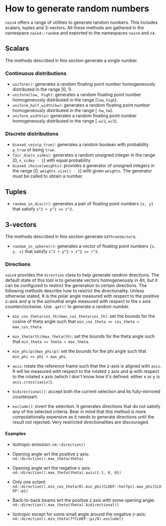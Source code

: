 # How to generate random numbers

`nain4` offers a range of utilities to generate random numbers. This
includes scalars, tuples and 3-vectors. All these methods are
gathered in the namespace `nain4::random` and exported to
the namespaces `nain4` and `n4`.


## Scalars

The methods described in this section generate a single number.

### Continuous distributions

- `uniform()`: generates a random floating point number homogeneously
  distributed in the range [0, 1).
- `uniform(low, high)`: generates a random floating point number
  homogeneously distributed in the range [`low`, `high`).
- `uniform_half_width(hw)`: generates a random floating point number
  homogeneously distributed in the range [`-hw`, `hw`).
- `uniform_width(w)`: generates a random floating point number
  homogeneously distributed in the range [`-w/2`, `w/2`).

### Discrete distributions

- `biased_coin(p_true)`: generates a random boolean with probability
  `p_true` of being `true`.
- `fair_die(n_sides)`: generates a random unsigned integer in the
  range [0, `n_sides - 1`] with equal probability.
- `biased_choice(weights)`: provides a generator of unsigned integers
  in the range [0, `weights.size() - 1`] with given `weights`. The
  generator must be called to obtain a number.


## Tuples

- `random_in_disc(r)`: generates a pair of floating point numbers `{x, y}` that satisfy `x^2 + y^2 <= r^2`.

## 3-vectors

The methods described in this section generate `G4ThreeVector`s.

- `random_in_sphere(r)`: generates a vector of floating point numbers `{x, y, z}` that satisfy `x^2 + y^2 + z^2 <= r^2`.

### Directions

`nain4` provides the `direction` class to help generate random
directions. The default state of this tool is to generate vectors
homogeneously in 4π, but it can be configured to restrict the
generation to certain directions. The following methods describe how
to restrict the directionality. Unless otherwise stated, θ is the
polar angle measured with respect to the positive z-axis and φ is the
azimuthal angle measured with respect to the x axis
counterclockwise. Use `.get()` to generate a random number.

- `min_cos_theta(cos_th)`/`max_cos_theta(cos_th)`: set the
  bounds for the cosine of theta angle such that `min_cos_theta <=
  cos_theta < max_cos_theta`.

- `min_theta(th)`/`max_theta(th)`: set the bounds for the theta angle such
  that `min_theta <= theta < max_theta`.

- `min_phi(p)`/`max_phi(p)`: set the bounds for the phi angle such that
  `min_phi <= phi < max_phi`.

- `axis`: rotate the reference frame such that the z-axis is aligned
  with `axis`. θ will be measured with respect to the rotated z axis
  and φ with respect to the rotated x axis (which I don't know how
  it's defined. either x or y is `axis.cross(zaxis)`).

- `bidirectional()`: accept both the current selection and its
  fully-mirrored counterpart.

- `exclude()`: invert the selection. It generates directions that do
  not satisfy any of the selected criteria. Bear in mind that this
  method is more computationally expensive as it needs to generate
  directions until the result not rejected. Very restricted
  directionalities are discouraged.

#### Examples

- Isotropic emission: `n4::direction()`

- Opening angle wrt the positive z axis:
  `n4::direction().max_theta(theta)`

- Opening angle wrt the negative x axis:
  `n4::direction().max_theta(theta).axis({-1, 0, 0})`

- Only one octant:
  `n4::direction().min_cos_theta(0).min_phi(CLHEP::halfpi).max_phi(CLHEP::pi)`

- Back-to-back beams wrt the positive z axis with some opening angle:
  `n4::direction().max_theta(theta).bidirectional()`

- Isotropic except for some small angle around the negative z-axis:
  `n4::direction().min_theta(7*CLHEP::pi/8).exclude()`
